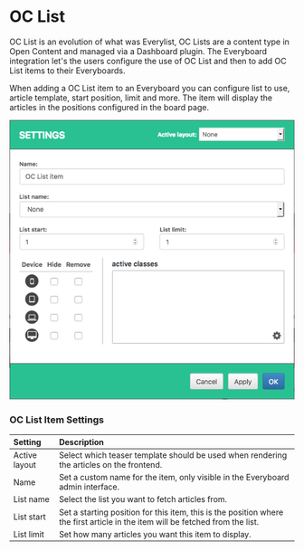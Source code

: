 # OC List

OC List is an evolution of what was Everylist, OC Lists are a content type in Open Content and managed via a Dashboard plugin. The Everyboard integration let's the users configure the use of OC List and then to add OC List items to their Everyboards.

When adding a OC List item to an Everyboard you can configure list to use, article template, start position, limit and more. The item will display the articles in the positions configured in the board page. 

![An example of a OC List items settings in the Everyboard interface.](../../.gitbook/assets/oc-list-item.png)

### OC List Item Settings

| Setting | Description |
| :--- | :--- |
| Active layout | Select which teaser template should be used when rendering the articles on the frontend. |
| Name | Set a custom name for the item, only visible in the Everyboard admin interface. |
| List name | Select the list you want to fetch articles from. |
| List start | Set a starting position for this item, this is the position where the first article in the item will be fetched from the list. |
| List limit | Set how many articles you want this item to display. |

